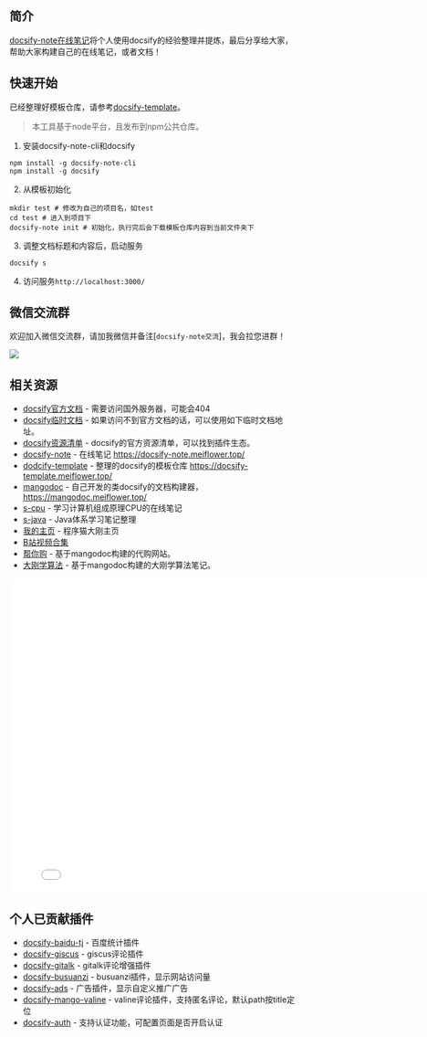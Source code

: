 ## 简介
[docsify-note在线笔记](https://gitee.com/mgang/docsify-note)将个人使用docsify的经验整理并提炼，最后分享给大家，帮助大家构建自己的在线笔记，或者文档！

## 快速开始
已经整理好模板仓库，请参考[docsify-template](https://mg0324.github.io/docsify-template/#/)。

> 本工具基于node平台，且发布到npm公共仓库。

1. 安装docsify-note-cli和docsify
``` shell
npm install -g docsify-note-cli
npm install -g docsify
```
2. 从模板初始化
``` shell
mkdir test # 修改为自己的项目名，如test
cd test # 进入到项目下
docsify-note init # 初始化，执行完后会下载模板仓库内容到当前文件夹下
```
3. 调整文档标题和内容后，启动服务
``` shell
docsify s
```
4. 访问服务`http://localhost:3000/`


## 微信交流群
欢迎加入微信交流群，请加我微信并备注[`docsify-note交流`]，我会拉您进群！

![](https://res.meiflower.top/.netlify/images?url=/docsify-note/mango-wx.jpeg&w=300)

## 相关资源
* [docsify官方文档](https://docsify.js.org/#/zh-cn/) - 需要访问国外服务器，可能会404
* [docsify临时文档](https://mg0324.github.io/docs-zh/#/) - 如果访问不到官方文档的话，可以使用如下临时文档地址。
* [docsify资源清单](https://docsify.js.org/#/zh-cn/awesome) - docsify的官方资源清单，可以找到插件生态。
* [docsify-note](https://mg0324.github.io/docsify-note/) - 在线笔记 https://docsify-note.meiflower.top/
* [dodcify-template](https://mg0324.github.io/docsify-template/) - 整理的docsify的模板仓库 https://docsify-template.meiflower.top/
* [mangodoc](https://mg0324.github.io/mangodoc/#/) - 自己开发的类docsify的文档构建器，https://mangodoc.meiflower.top/
* [s-cpu](https://mgang.gitee.io/s-cpu/#/) - 学习计算机组成原理CPU的在线笔记
* [s-java](https://mg0324.github.io/s-java/#/) - Java体系学习笔记整理
* [我的主页](https://mg.meiflower.top/) - 程序猫大刚主页
* [B站视频合集](https://space.bilibili.com/1174515315/channel/collectiondetail?sid=1017117&ctype=0)
* [帮你购](https://mg.meiflower.top/bng/#/) - 基于mangodoc构建的代购网站。
* [大刚学算法](https://alg.meiflower.top) - 基于mangodoc构建的大刚学算法笔记。


<iframe style="width:800px;min-height:550px;" src="//player.bilibili.com/player.html?aid=480251272&bvid=BV1UT411272V&cid=964518458&page=1" scrolling="no" border="0" frameborder="no" framespacing="0" allowfullscreen="true"> </iframe>

## 个人已贡献插件
* [docsify-baidu-tj](https://github.com/mg0324/docsify-baidu-tj) - 百度统计插件
* [docsify-giscus](https://github.com/mg0324/docsify-giscus) - giscus评论插件
* [docsify-gitalk](https://github.com/mg0324/docsify-gitalk) - gitalk评论增强插件
* [docsify-busuanzi](https://github.com/mg0324/docsify-busuanzi) - busuanzi插件，显示网站访问量
* [docsify-ads](https://github.com/mg0324/docsify-ads) - 广告插件，显示自定义推广广告
* [docsify-mango-valine](https://www.npmjs.com/package/docsify-mango-valine) - valine评论插件，支持匿名评论，默认path按title定位
* [docsify-auth](https://github.com/mg0324/docsify-auth) - 支持认证功能，可配置页面是否开启认证
